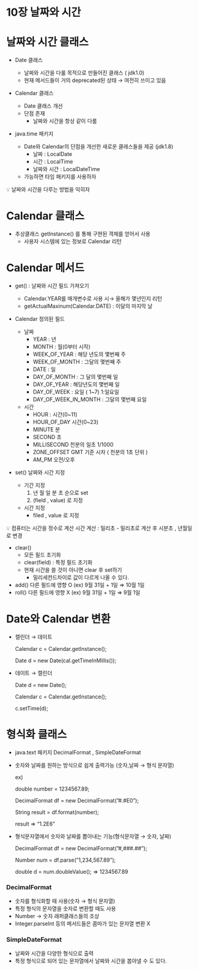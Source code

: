 # 10장 날짜와 시간

# 날짜와 시간 클래스

- Date 클래스
    - 날짜와 시간을 다룰 목적으로 만들어진 클래스 ( jdk1.0)
    - 현재 메서드들이 거의 deprecated된 상태 → 여전히 쓰이고 있음

- Calendar 클래스
    - Date 클래스 개선
    - 단점 존재
        - 날짜와 시간을 항상 같이 다룸

- java.time 패키지
    - Date와 Calendar의 단점을 개선한 새로운 클래스들을 제공 (jdk1.8)
        - 날짜 : LocalDate
        - 시간 : LocalTime
        - 날짜와 시간 : LocalDateTime
    - 가능하면 타임 패키지를 사용하자

<aside>
💡 날짜와 시간을 다루는 방법을 익히자

</aside>

# Calendar 클래스

- 추상클래스 getInstance() 를 통해 구현된 객체를 얻어서 사용
    - 사용자 시스템에 있는 정보로 Calendar 리턴
    

# Calendar 메서드

- get() : 날짜와 시간 필드 가져오기
    - Calendar.YEAR를 매개변수로 사용 시→ 올해가 몇년인지 리턴
    - getActualMaxinum(Calendar.DATE) : 이달의 마지막 날

- Calendar 정의된 필드
    - 날짜
        - YEAR : 년
        - MONTH : 월(0부터 시작)
        - WEEK_OF_YEAR : 해당 년도의 몇번째 주
        - WEEK_OF_MONTH : 그달의 몇번째 주
        - DATE : 일
        - DAY_OF_MONTH : 그 달의 몇번째 일
        - DAY_OF_YEAR : 해당년도의 몇번째 일
        - DAY_OF_WEEK : 요일 ( 1~7) 1:일요일
        - DAY_OF_WEEK_IN_MONTH : 그달의 몇번째 요일
    - 시간
        - HOUR : 시간(0~11)
        - HOUR_OF_DAY 시간(0~23)
        - MINUTE 분
        - SECOND 초
        - MILLISECOND 천분의 일초 1/1000
        - ZONE_OFFSET GMT 기준 시차 ( 천분의 1초 단위 )
        - AM_PM 오전/오후

- set() 날짜와 시간 지정
    - 기간 지정
        1. 년 월 일 분 초 순으로 set
        2. (field , value) 로 지정
    - 시간 지정
        - filed , value 로 지정

<aside>
💡 컴퓨터는 시간을 정수로 계산 
시간 계산 : 밀리초 - 밀리초로 계산 후 시분초 , 년월일로 변경

</aside>

- clear()
    - 모든 필드 초기화
    - clear(field) : 특정 필드 초기화
    - 현재 시간을 쓸 것이 아니면 clear 후 set하기
        - 밀리세컨드차이로 값이 다르게 나올 수 있다.
- add() 다른 필드에 영향 O (ex) 9월 31일 + 1일 ⇒ 10월 1일
- roll() 다른 필드에 영향 X (ex) 9월 31일 + 1일 ⇒ 9월 1일

# Date와 Calendar 변환

- 캘린더 → 데이트
    
    Calendar c = Calendar.getInstance();
    
    Date d = new Date(cal.getTimeInMillis());
    
- 데이트 → 캘린더
    
    Date d = new Date();
    
    Calendar c = Calendar.getInstance();
    
    c.setTime(d);
    

# 형식화 클래스

- java.text 패키지 DecimalFormat , SimpleDateFormat
- 숫자와 날짜를 원하는 방식으로 쉽게 출력가능 (숫자,날짜 → 형식 문자열)
    
    ex)
    
    double number = 1234567.89;
    
    DecimalFormat df = new DecimalFormat(”#.#E0”);
    
    String result = df.format(number);
    
    result ⇒ “1.2E6” 
    
- 형식문자열에서 숫자와 날짜를 뽑아내는 기능(형식문자열 → 숫자, 날짜)
    
    DecimalFormat df = new DecimalFormat(”#,###.##”);
    
    Number num = df.parse(”1,234,567.89”);
    
    double d = num.doubleValue(); ⇒ 1234567.89
    

### DecimalFormat

- 숫자를 형식화할 때 사용(숫자 → 형식 문자열)
- 특정 형식의 문자열을 숫자로 변환할 때도 사용
- Number → 숫자 래퍼클래스들의 조상
- Integer.parseInt 등의 메서드들은 콤마가 있는 문자열 변환 X

### SimpleDateFormat

- 날짜와 시간을 다양한 형식으로 출력
- 특정 형식으로 되어 있는 문자열에서 날짜와 시간을 봅아낼 수 도 있다.